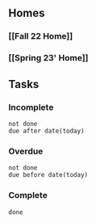 ## Homes
### [[Fall 22 Home]]
### [[Spring 23' Home]]

## Tasks
### Incomplete
```tasks
not done
due after date(today)
```
### Overdue
```tasks
not done
due before date(today)
```
### Complete
```tasks
done
```